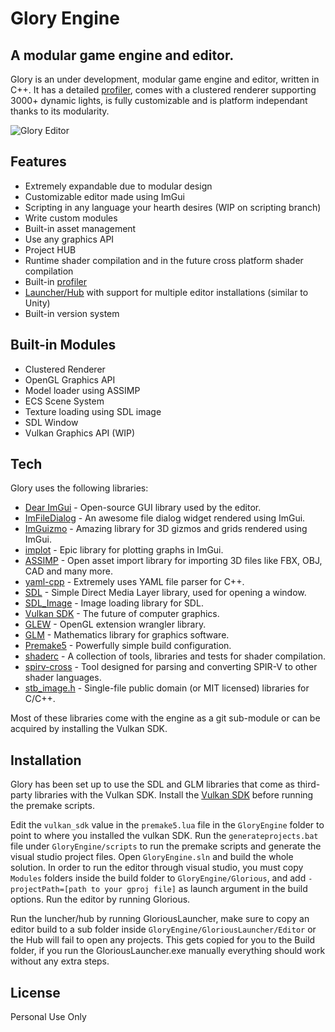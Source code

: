 # Glory Engine
## A modular game engine and editor.

Glory is an under development, modular game engine and editor, written in C++.
It has a detailed [profiler](https://github.com/TheMadDodger/Glory/wiki/Profiling), comes with a clustered renderer supporting 3000+ dynamic lights, is fully customizable and is platform independant thanks to its modularity.

![Glory Editor](https://i.imgur.com/5YlgbGP.png)

## Features
- Extremely expandable due to modular design
- Customizable editor made using ImGui
- Scripting in any language your hearth desires (WIP on scripting branch)
- Write custom modules
- Built-in asset management
- Use any graphics API
- Project HUB
- Runtime shader compilation and in the future cross platform shader compilation
- Built-in [profiler](https://github.com/TheMadDodger/Glory/wiki/Profiling)
- [Launcher/Hub](https://github.com/TheMadDodger/Glory/wiki/Editor-Launcher-Hub) with support for multiple editor installations (similar to Unity)
- Built-in version system

## Built-in Modules
- Clustered Renderer
- OpenGL Graphics API
- Model loader using ASSIMP
- ECS Scene System
- Texture loading using SDL image
- SDL Window
- Vulkan Graphics API (WIP)

## Tech

Glory uses the following libraries:

- [Dear ImGui](https://github.com/ocornut/imgui) - Open-source GUI library used by the editor.
- [ImFileDialog](https://github.com/dfranx/ImFileDialog) - An awesome file dialog widget rendered using ImGui.
- [ImGuizmo](https://github.com/CedricGuillemet/ImGuizmo) - Amazing library for 3D gizmos and grids rendered using ImGui.
- [implot](https://github.com/epezent/implot) - Epic library for plotting graphs in ImGui.
- [ASSIMP](https://github.com/assimp/assimp) - Open asset import library for importing 3D files like FBX, OBJ, CAD and many more.
- [yaml-cpp](https://github.com/jbeder/yaml-cpp) - Extremely uses YAML file parser for C++.
- [SDL](https://www.libsdl.org/) - Simple Direct Media Layer library, used for opening a window.
- [SDL_Image](https://github.com/libsdl-org/SDL_image) - Image loading library for SDL.
- [Vulkan SDK](https://www.lunarg.com/vulkan-sdk/) - The future of computer graphics.
- [GLEW](http://glew.sourceforge.net/) - OpenGL extension wrangler library.
- [GLM](https://github.com/g-truc/glm) - Mathematics library for graphics software.
- [Premake5](https://premake.github.io/) - Powerfully simple build configuration.
- [shaderc](https://github.com/google/shaderc) - A collection of tools, libraries and tests for shader compilation.
- [spirv-cross](https://github.com/KhronosGroup/SPIRV-Cross) - Tool designed for parsing and converting SPIR-V to other shader languages.
- [stb_image.h](https://github.com/nothings/stb) - Single-file public domain (or MIT licensed) libraries for C/C++.

Most of these libraries come with the engine as a git sub-module or can be acquired by installing the Vulkan SDK.

## Installation

Glory has been set up to use the SDL and GLM libraries that come as third-party libraries with the Vulkan SDK.
Install the [Vulkan SDK](https://www.lunarg.com/vulkan-sdk/) before running the premake scripts.

Edit the `vulkan_sdk` value in the `premake5.lua` file in the `GloryEngine` folder to point to where you installed the vulkan SDK.
Run the `generateprojects.bat` file under `GloryEngine/scripts` to run the premake scripts and generate the visual studio project files.
Open `GloryEngine.sln` and build the whole solution.
In order to run the editor through visual studio, you must copy `Modules` folders inside the build folder to `GloryEngine/Glorious`,
and add `-projectPath=[path to your gproj file]` as launch argument in the build options.
Run the editor by running Glorious.

Run the luncher/hub by running GloriousLauncher, make sure to copy an editor build to a sub folder inside `GloryEngine/GloriousLauncher/Editor` or the Hub will fail to open any projects.
This gets copied for you to the Build folder, if you run the GloriousLauncher.exe manually everything should work without any extra steps.

## License

Personal Use Only
